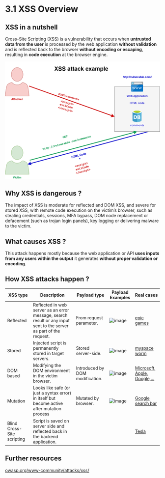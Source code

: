 # 3.1 XSS Overview 

## XSS in a nutshell

Cross-Site Scripting (XSS) is a vulnerability that occurs when **untrusted data from the user** is processed by the web application **without validation** and is reflected back to the browser **without encoding or escaping**, resulting in **code execution** at the browser engine.

![xss-wf](../../assets/xss-wf.png)

## Why XSS is dangerous ?

The impact of XSS is moderate for reflected and DOM XSS, and severe for stored XSS, with remote code execution on the victim’s browser, such as stealing credentials, sessions, MFA bypass, DOM node replacement or defacement (such as trojan login panels), key logging or delivering malware to the victim.

## What causes XSS ?

This attack happens mostly because the web application or API **uses inputs from any users within the output** it generates **without proper validation or encoding**.

## How XSS attacks happen ?


| XSS type                  | Description                                                                                                        |  Payload type                  |  Payload Examples | Real cases                                                                                      |
|---------------------------|--------------------------------------------------------------------------------------------------------------------|--------------------------------|-------------------|-------------------------------------------------------------------------------------------------|
| Reflected                 | Reflected in web server as an error message, search result or any input sent to the server as part of the request. | From request parameter.        |![image](https://user-images.githubusercontent.com/1529433/174054218-bef943dc-1f60-4621-ba5f-4d4b10504111.png)|[epic games](https://www.techspot.com/news/78304-epic-games-weaknesses-check-point-hack-fortnite-accounts.html)|
| Stored                    | Injected script is permanently stored in target servers.                                                           | Stored server-side.            | ![image](https://user-images.githubusercontent.com/1529433/174054511-5e9a54ef-5b8c-4b53-907a-644ecd3a147b.png)|[myspace worm](https://www.vice.com/en/article/wnjwb4/the-myspace-worm-that-changed-the-internet-forever )|
| DOM based                 | Modifying the DOM environment in the victim browser.                                                               | Introduced by DOM modification.|![image](https://user-images.githubusercontent.com/1529433/174054599-3d7619d8-571c-4ada-9a05-9a7d3f3b5898.png)|[Microsoft, Apple, Google,...](https://www.acunetix.com/blog/articles/chronicles-dom-based-xss/)                                                |
| Mutation                  | Looks like safe (or just a syntax error) in itself but become active after mutation process                        | Mutated by browser.            | ![image](https://user-images.githubusercontent.com/1529433/174054791-2beee000-a47f-431f-bcac-fba3a6018e43.png)|[Google search bar](https://www.acunetix.com/blog/web-security-zone/mutation-xss-in-google-search/)                                                                                                 |
| Blind Cross-Site scripting| Script is saved on server side and reflected back in the backend application.                                      |                                |                   |[Tesla](https://samcurry.net/cracking-my-windshield-and-earning-10000-on-the-tesla-bug-bounty-program/)|


## Further resources

[owasp.org/www-community/attacks/xss/](https://owasp.org/www-community/attacks/xss/)